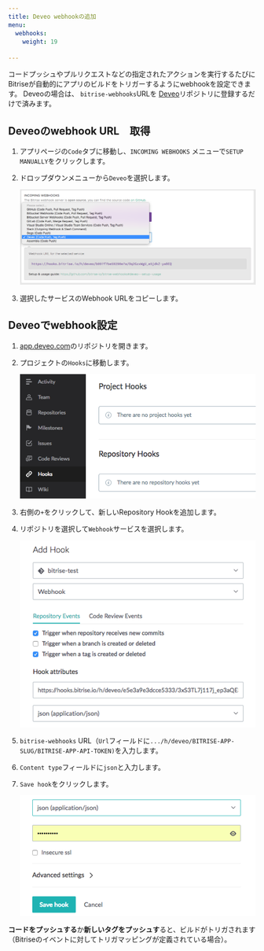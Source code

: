 ```yaml
---
title: Deveo webhookの追加
menu:
  webhooks:
    weight: 19

---
```

コードプッシュやプルリクエストなどの指定されたアクションを実行するたびにBitriseが自動的にアプリのビルドをトリガーするようにwebhookを設定できます。 Deveoの場合は、 `bitrise-webhooks`URLを [Deveo](https://deveo.com)リポジトリに登録するだけで済みます。

## Deveoのwebhook URL　取得

1. アプリページの`Code`タブに移動し、`INCOMING WEBHOOKS` メニューで`SETUP MANUALLY`をクリックします。
2. ドロップダウンメニューから`Deveo`を選択します。

   ![Screenshot](/img/bitrise-deveo-webhook.png)
3. 選択したサービスのWebhook URLをコピーします。

## Deveoでwebhook設定

1. [app.deveo.com](https://app.deveo.com)のリポジトリを開きます。
2. プロジェクトの`Hooks`に移動します。

   ![Screenshot](/img/webhooks/deveo-hooks.png)
3. 右側の`+`をクリックして、新しいRepository Hookを追加します。
4. リポジトリを選択して`Webhook`サービスを選択します。

   ![Screenshot](/img/webhooks/deveo-add-hooks.png)
5. `bitrise-webhooks` URL（`Url`フィールドに`.../h/deveo/BITRISE-APP-SLUG/BITRISE-APP-API-TOKEN)`を入力します。
6. `Content type`フィールドに`json`と入力します。
7. `Save hook`をクリックします。

   ![Screenshot](/img/webhooks/deveo-save-hook.png)

**コードをプッシュする**か**新しいタグをプッシュす**ると、ビルドがトリガされます（Bitriseのイベントに対してトリガマッピングが定義されている場合）。